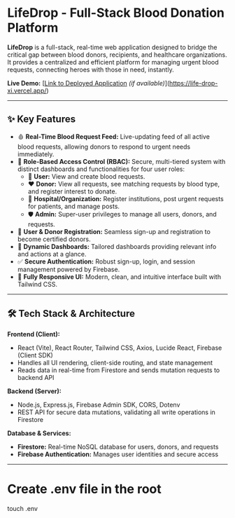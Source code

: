 # LifeDrop - Full-Stack Blood Donation Platform

**LifeDrop** is a full-stack, real-time web application designed to bridge the critical gap between blood donors, recipients, and healthcare organizations. It provides a centralized and efficient platform for managing urgent blood requests, connecting heroes with those in need, instantly.

**Live Demo:** [[Link to Deployed Application](#) *(if available)*](https://life-drop-xi.vercel.app/)

---

## ✨ Key Features

- 🩸 **Real-Time Blood Request Feed:** Live-updating feed of all active blood requests, allowing donors to respond to urgent needs immediately.  
- 🔐 **Role-Based Access Control (RBAC):** Secure, multi-tiered system with distinct dashboards and functionalities for four user roles:
  - 👤 **User:** View and create blood requests.  
  - ❤️ **Donor:** View all requests, see matching requests by blood type, and register interest to donate.  
  - 🏥 **Hospital/Organization:** Register institutions, post urgent requests for patients, and manage posts.  
  - 🛡️ **Admin:** Super-user privileges to manage all users, donors, and requests.  
- 📝 **User & Donor Registration:** Seamless sign-up and registration to become certified donors.  
- 🚀 **Dynamic Dashboards:** Tailored dashboards providing relevant info and actions at a glance.  
- ✅ **Secure Authentication:** Robust sign-up, login, and session management powered by Firebase.  
- 📱 **Fully Responsive UI:** Modern, clean, and intuitive interface built with Tailwind CSS.  

---

## 🛠️ Tech Stack & Architecture

**Frontend (Client):**
- React (Vite), React Router, Tailwind CSS, Axios, Lucide React, Firebase (Client SDK)  
- Handles all UI rendering, client-side routing, and state management  
- Reads data in real-time from Firestore and sends mutation requests to backend API  

**Backend (Server):**
- Node.js, Express.js, Firebase Admin SDK, CORS, Dotenv  
- REST API for secure data mutations, validating all write operations in Firestore  

**Database & Services:**
- **Firestore:** Real-time NoSQL database for users, donors, and requests  
- **Firebase Authentication:** Manages user identities and secure access  

---

# Create .env file in the root
touch .env
